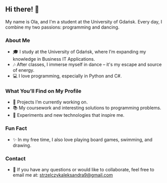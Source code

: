 ## Hi there! 👋

My name is Ola, and I'm a student at the University of Gdańsk. Every day, I combine my two passions: programming and dancing.

### About Me

- 🎓 I study at the University of Gdańsk, where I’m expanding my knowledge in Business IT Applications.
- 🎶 After classes, I immerse myself in dance – it's my escape and source of energy.
- 💻 I love programming, especially in Python and C#.

### What You’ll Find on My Profile

- 🔄 Projects I’m currently working on.
- 📚 My coursework and interesting solutions to programming problems.
- 🚀 Experiments and new technologies that inspire me.

### Fun Fact

- ✨ In my free time, I also love playing board games, swimming, and drawing.

### Contact

- 📧 If you have any questions or would like to collaborate, feel free to email me at: strzelczykaleksandra9@gmail.com
